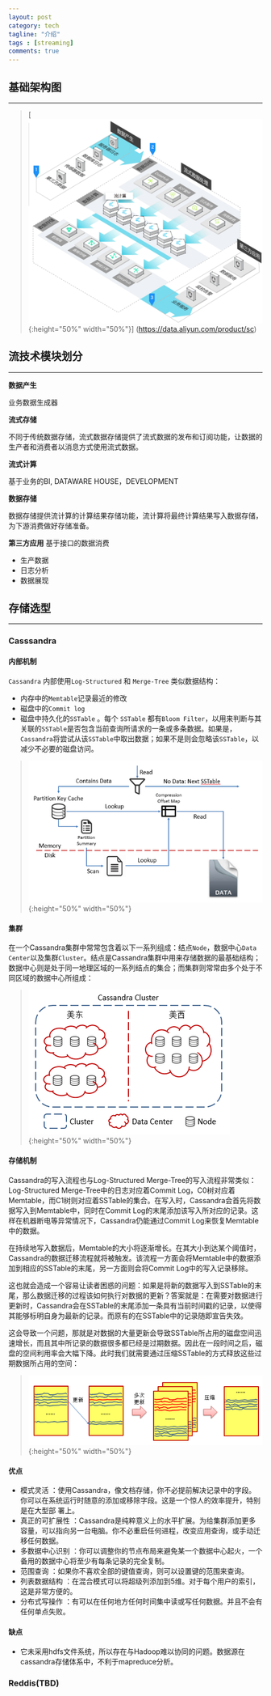 ```yaml
---
layout: post
category: tech
tagline: "介绍"
tags : [streaming]
comments: true
---
```


## 基础架构图
---

> [![Stream Arch](/resources/images/2018/3/0-sc-Steam.jpg){:height="50%" width="50%"}] (https://data.aliyun.com/product/sc) 


## 流技术模块划分
---
**数据产生**

业务数据生成器

**流式存储**

不同于传统数据存储，流式数据存储提供了流式数据的发布和订阅功能，让数据的生产者和消费者以消息方式使用流式数据。

**流式计算**

基于业务的BI, DATAWARE HOUSE，DEVELOPMENT

**数据存储**

数据存储提供流计算的计算结果存储功能，流计算将最终计算结果写入数据存储，为下游消费做好存储准备。


**第三方应用**
基于接口的数据消费
* 生产数据
* 日志分析
* 数据展现



## 存储选型
---
### Casssandra
#### 内部机制
`Cassandra` 内部使用`Log-Structured` 和 `Merge-Tree` 类似数据结构：
* 内存中的`Memtable`记录最近的修改
* 磁盘中的`Commit log`
* 磁盘中持久化的`SSTable` 。每个 `SSTable` 都有`Bloom Filter`，以用来判断与其关联的`SSTable`是否包含当前查询所请求的一条或多条数据。如果是，`Cassandra`将尝试从该`SSTable`中取出数据；如果不是则会忽略该`SSTable`，以减少不必要的磁盘访问。

> ![Stream Arch](/resources/images/2018/3/1-sc-Cassandra.png){:height="50%" width="50%"}

#### 集群
在一个Cassandra集群中常常包含着以下一系列组成：结点`Node`，数据中心`Data Center`以及集群`Cluster`。结点是Cassandra集群中用来存储数据的最基础结构；数据中心则是处于同一地理区域的一系列结点的集合；而集群则常常由多个处于不同区域的数据中心所组成：
> ![Stream Arch](/resources/images/2018/3/2-sc-CassandraCluster.png){:height="50%" width="50%"}

#### 存储机制
Cassandra的写入流程也与Log-Structured Merge-Tree的写入流程非常类似：Log-Structured Merge-Tree中的日志对应着Commit Log，C0树对应着Memtable，而C1树则对应着SSTable的集合。在写入时，Cassandra会首先将数据写入到Memtable中，同时在Commit Log的末尾添加该写入所对应的记录。这样在机器断电等异常情况下，Cassandra仍能通过Commit Log来恢复Memtable中的数据。

在持续地写入数据后，Memtable的大小将逐渐增长。在其大小到达某个阈值时，Cassandra的数据迁移流程就将被触发。该流程一方面会将Memtable中的数据添加到相应的SSTable的末尾，另一方面则会将Commit Log中的写入记录移除。

这也就会造成一个容易让读者困惑的问题：如果是将新的数据写入到SSTable的末尾，那么数据迁移的过程该如何执行对数据的更新？答案就是：在需要对数据进行更新时，Cassandra会在SSTable的末尾添加一条具有当前时间戳的记录，以使得其能够标明自身为最新的记录。而原有的在SSTable中的记录随即宣告失效。

这会导致一个问题，那就是对数据的大量更新会导致SSTable所占用的磁盘空间迅速增长，而且其中所记录的数据很多都已经是过期数据。因此在一段时间之后，磁盘的空间利用率会大幅下降。此时我们就需要通过压缩SSTable的方式释放这些过期数据所占用的空间：

> ![Stream Arch](/resources/images/2018/3/3-sc-CassandraSSTCompress.png){:height="50%" width="50%"}

#### 优点
* 模式灵活 ：使用Cassandra，像文档存储，你不必提前解决记录中的字段。你可以在系统运行时随意的添加或移除字段。这是一个惊人的效率提升，特别是在大型部 署上。
* 真正的可扩展性 ：Cassandra是纯粹意义上的水平扩展。为给集群添加更多容量，可以指向另一台电脑。你不必重启任何进程，改变应用查询，或手动迁移任何数据。
* 多数据中心识别 ：你可以调整你的节点布局来避免某一个数据中心起火，一个备用的数据中心将至少有每条记录的完全复制。
* 范围查询 ：如果你不喜欢全部的键值查询，则可以设置键的范围来查询。
* 列表数据结构 ：在混合模式可以将超级列添加到5维。对于每个用户的索引，这是非常方便的。
* 分布式写操作 ：有可以在任何地方任何时间集中读或写任何数据。并且不会有任何单点失败。


#### 缺点
* 它未采用hdfs文件系统，所以存在与Hadoop难以协同的问题。数据源在cassandra存储体系中，不利于mapreduce分析。 

### Reddis(TBD)

